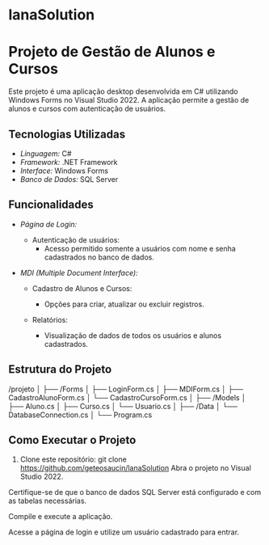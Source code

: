 # lanaSolution

# Projeto de Gestão de Alunos e Cursos

Este projeto é uma aplicação desktop desenvolvida em C# utilizando Windows Forms no Visual Studio 2022. A aplicação permite a gestão de alunos e cursos com autenticação de usuários.

## Tecnologias Utilizadas

- *Linguagem:* C#
- *Framework:* .NET Framework
- *Interface:* Windows Forms
- *Banco de Dados:* SQL Server

## Funcionalidades

- *Página de Login:*
  - Autenticação de usuários:
    - Acesso permitido somente a usuários com nome e senha cadastrados no banco de dados.
  
- *MDI (Multiple Document Interface):*
  - Cadastro de Alunos e Cursos:
    - Opções para criar, atualizar ou excluir registros.
  
  - Relatórios:
    - Visualização de dados de todos os usuários e alunos cadastrados.

## Estrutura do Projeto

/projeto │ ├── /Forms │ ├── LoginForm.cs │ ├── MDIForm.cs │ ├── CadastroAlunoForm.cs │ └── CadastroCursoForm.cs │ ├── /Models │ ├── Aluno.cs │ ├── Curso.cs │ └── Usuario.cs │ ├── /Data │ └── DatabaseConnection.cs │ └── Program.cs

## Como Executar o Projeto

1. Clone este repositório:
   git clone https://github.com/geteosaucin/lanaSolution
Abra o projeto no Visual Studio 2022.

Certifique-se de que o banco de dados SQL Server está configurado e com as tabelas necessárias.

Compile e execute a aplicação.

Acesse a página de login e utilize um usuário cadastrado para entrar.
